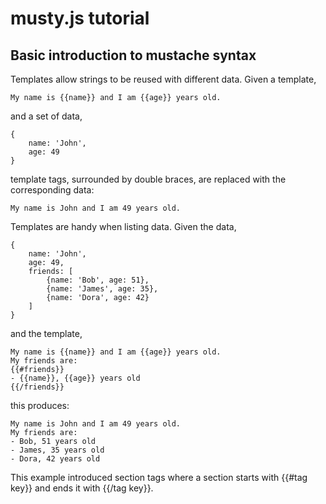 # musty.js tutorial
## Basic introduction to mustache syntax
Templates allow strings to be reused with different data. Given a template,
```
My name is {{name}} and I am {{age}} years old.
```
and a set of data,
```
{
    name: 'John',
    age: 49
}
```
template tags, surrounded by double braces, are replaced with the corresponding data:
```
My name is John and I am 49 years old.
```
Templates are handy when listing data. Given the data,
```
{
    name: 'John',
    age: 49,
    friends: [
        {name: 'Bob', age: 51},
        {name: 'James', age: 35},
        {name: 'Dora', age: 42}
    ]
}
```
and the template,
```
My name is {{name}} and I am {{age}} years old.
My friends are:
{{#friends}}
- {{name}}, {{age}} years old
{{/friends}}
```
this produces:
```
My name is John and I am 49 years old.
My friends are:
- Bob, 51 years old
- James, 35 years old
- Dora, 42 years old
```
This example introduced section tags where a section starts with {{#tag key}} and ends it with {{/tag key}}.
